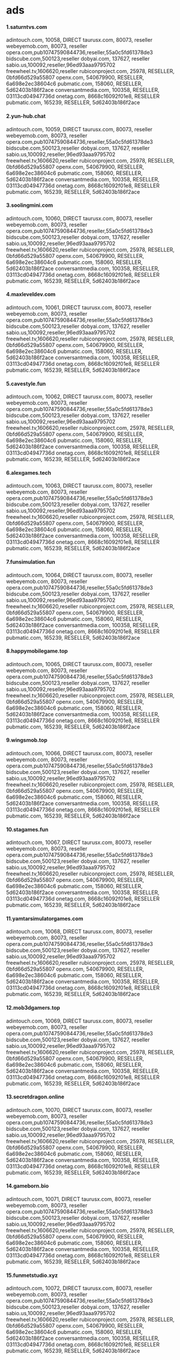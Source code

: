 # ads


#### 1.saturntvs.com
adintouch.com, 10058, DIRECT
taurusx.com, 80073, reseller
webeyemob.com, 80073, reseller
opera.com,pub10747590844736,reseller,55a0c5fd61378de3
bidscube.com,500123,reseller
dobyai.com, 137627, reseller
sabio.us,100092,reseller,96ed93aaa9795702	
freewheel.tv,1606620,reseller
rubiconproject.com, 25978, RESELLER, 0bfd66d529a55807
openx.com, 540679900, RESELLER, 6a698e2ec38604c6
pubmatic.com, 158060, RESELLER,  5d62403b186f2ace
conversantmedia.com, 100358, RESELLER, 03113cd04947736d
onetag.com, 8668c16092f01e8, RESELLER
pubmatic.com, 165239, RESELLER, 5d62403b186f2ace


#### 2.yun-hub.chat
adintouch.com, 10059, DIRECT
taurusx.com, 80073, reseller
webeyemob.com, 80073, reseller
opera.com,pub10747590844736,reseller,55a0c5fd61378de3
bidscube.com,500123,reseller
dobyai.com, 137627, reseller
sabio.us,100092,reseller,96ed93aaa9795702	
freewheel.tv,1606620,reseller
rubiconproject.com, 25978, RESELLER, 0bfd66d529a55807
openx.com, 540679900, RESELLER, 6a698e2ec38604c6
pubmatic.com, 158060, RESELLER,  5d62403b186f2ace
conversantmedia.com, 100358, RESELLER, 03113cd04947736d
onetag.com, 8668c16092f01e8, RESELLER
pubmatic.com, 165239, RESELLER, 5d62403b186f2ace


#### 3.soolingmini.com
adintouch.com, 10060, DIRECT
taurusx.com, 80073, reseller
webeyemob.com, 80073, reseller
opera.com,pub10747590844736,reseller,55a0c5fd61378de3
bidscube.com,500123,reseller
dobyai.com, 137627, reseller
sabio.us,100092,reseller,96ed93aaa9795702	
freewheel.tv,1606620,reseller
rubiconproject.com, 25978, RESELLER, 0bfd66d529a55807
openx.com, 540679900, RESELLER, 6a698e2ec38604c6
pubmatic.com, 158060, RESELLER,  5d62403b186f2ace
conversantmedia.com, 100358, RESELLER, 03113cd04947736d
onetag.com, 8668c16092f01e8, RESELLER
pubmatic.com, 165239, RESELLER, 5d62403b186f2ace


#### 4.maxleveldev.com
adintouch.com, 10061, DIRECT
taurusx.com, 80073, reseller
webeyemob.com, 80073, reseller
opera.com,pub10747590844736,reseller,55a0c5fd61378de3
bidscube.com,500123,reseller
dobyai.com, 137627, reseller
sabio.us,100092,reseller,96ed93aaa9795702	
freewheel.tv,1606620,reseller
rubiconproject.com, 25978, RESELLER, 0bfd66d529a55807
openx.com, 540679900, RESELLER, 6a698e2ec38604c6
pubmatic.com, 158060, RESELLER,  5d62403b186f2ace
conversantmedia.com, 100358, RESELLER, 03113cd04947736d
onetag.com, 8668c16092f01e8, RESELLER
pubmatic.com, 165239, RESELLER, 5d62403b186f2ace


#### 5.cavestyle.fun
adintouch.com, 10062, DIRECT
taurusx.com, 80073, reseller
webeyemob.com, 80073, reseller
opera.com,pub10747590844736,reseller,55a0c5fd61378de3
bidscube.com,500123,reseller
dobyai.com, 137627, reseller
sabio.us,100092,reseller,96ed93aaa9795702	
freewheel.tv,1606620,reseller
rubiconproject.com, 25978, RESELLER, 0bfd66d529a55807
openx.com, 540679900, RESELLER, 6a698e2ec38604c6
pubmatic.com, 158060, RESELLER,  5d62403b186f2ace
conversantmedia.com, 100358, RESELLER, 03113cd04947736d
onetag.com, 8668c16092f01e8, RESELLER
pubmatic.com, 165239, RESELLER, 5d62403b186f2ace


#### 6.alexgames.tech
adintouch.com, 10063, DIRECT
taurusx.com, 80073, reseller
webeyemob.com, 80073, reseller
opera.com,pub10747590844736,reseller,55a0c5fd61378de3
bidscube.com,500123,reseller
dobyai.com, 137627, reseller
sabio.us,100092,reseller,96ed93aaa9795702	
freewheel.tv,1606620,reseller
rubiconproject.com, 25978, RESELLER, 0bfd66d529a55807
openx.com, 540679900, RESELLER, 6a698e2ec38604c6
pubmatic.com, 158060, RESELLER,  5d62403b186f2ace
conversantmedia.com, 100358, RESELLER, 03113cd04947736d
onetag.com, 8668c16092f01e8, RESELLER
pubmatic.com, 165239, RESELLER, 5d62403b186f2ace


#### 7.funsimulation.fun
adintouch.com, 10064, DIRECT
taurusx.com, 80073, reseller
webeyemob.com, 80073, reseller
opera.com,pub10747590844736,reseller,55a0c5fd61378de3
bidscube.com,500123,reseller
dobyai.com, 137627, reseller
sabio.us,100092,reseller,96ed93aaa9795702	
freewheel.tv,1606620,reseller
rubiconproject.com, 25978, RESELLER, 0bfd66d529a55807
openx.com, 540679900, RESELLER, 6a698e2ec38604c6
pubmatic.com, 158060, RESELLER,  5d62403b186f2ace
conversantmedia.com, 100358, RESELLER, 03113cd04947736d
onetag.com, 8668c16092f01e8, RESELLER
pubmatic.com, 165239, RESELLER, 5d62403b186f2ace


#### 8.happymobilegame.top
adintouch.com, 10065, DIRECT
taurusx.com, 80073, reseller
webeyemob.com, 80073, reseller
opera.com,pub10747590844736,reseller,55a0c5fd61378de3
bidscube.com,500123,reseller
dobyai.com, 137627, reseller
sabio.us,100092,reseller,96ed93aaa9795702	
freewheel.tv,1606620,reseller
rubiconproject.com, 25978, RESELLER, 0bfd66d529a55807
openx.com, 540679900, RESELLER, 6a698e2ec38604c6
pubmatic.com, 158060, RESELLER,  5d62403b186f2ace
conversantmedia.com, 100358, RESELLER, 03113cd04947736d
onetag.com, 8668c16092f01e8, RESELLER
pubmatic.com, 165239, RESELLER, 5d62403b186f2ace


#### 9.wingsmob.top
adintouch.com, 10066, DIRECT
taurusx.com, 80073, reseller
webeyemob.com, 80073, reseller
opera.com,pub10747590844736,reseller,55a0c5fd61378de3
bidscube.com,500123,reseller
dobyai.com, 137627, reseller
sabio.us,100092,reseller,96ed93aaa9795702	
freewheel.tv,1606620,reseller
rubiconproject.com, 25978, RESELLER, 0bfd66d529a55807
openx.com, 540679900, RESELLER, 6a698e2ec38604c6
pubmatic.com, 158060, RESELLER,  5d62403b186f2ace
conversantmedia.com, 100358, RESELLER, 03113cd04947736d
onetag.com, 8668c16092f01e8, RESELLER
pubmatic.com, 165239, RESELLER, 5d62403b186f2ace


#### 10.stagames.fun
adintouch.com, 10067, DIRECT
taurusx.com, 80073, reseller
webeyemob.com, 80073, reseller
opera.com,pub10747590844736,reseller,55a0c5fd61378de3
bidscube.com,500123,reseller
dobyai.com, 137627, reseller
sabio.us,100092,reseller,96ed93aaa9795702	
freewheel.tv,1606620,reseller
rubiconproject.com, 25978, RESELLER, 0bfd66d529a55807
openx.com, 540679900, RESELLER, 6a698e2ec38604c6
pubmatic.com, 158060, RESELLER,  5d62403b186f2ace
conversantmedia.com, 100358, RESELLER, 03113cd04947736d
onetag.com, 8668c16092f01e8, RESELLER
pubmatic.com, 165239, RESELLER, 5d62403b186f2ace


#### 11.yamtarsimulatorgames.com
adintouch.com, 10068, DIRECT
taurusx.com, 80073, reseller
webeyemob.com, 80073, reseller
opera.com,pub10747590844736,reseller,55a0c5fd61378de3
bidscube.com,500123,reseller
dobyai.com, 137627, reseller
sabio.us,100092,reseller,96ed93aaa9795702	
freewheel.tv,1606620,reseller
rubiconproject.com, 25978, RESELLER, 0bfd66d529a55807
openx.com, 540679900, RESELLER, 6a698e2ec38604c6
pubmatic.com, 158060, RESELLER,  5d62403b186f2ace
conversantmedia.com, 100358, RESELLER, 03113cd04947736d
onetag.com, 8668c16092f01e8, RESELLER
pubmatic.com, 165239, RESELLER, 5d62403b186f2ace


#### 12.mob3dgamers.top
adintouch.com, 10069, DIRECT
taurusx.com, 80073, reseller
webeyemob.com, 80073, reseller
opera.com,pub10747590844736,reseller,55a0c5fd61378de3
bidscube.com,500123,reseller
dobyai.com, 137627, reseller
sabio.us,100092,reseller,96ed93aaa9795702	
freewheel.tv,1606620,reseller
rubiconproject.com, 25978, RESELLER, 0bfd66d529a55807
openx.com, 540679900, RESELLER, 6a698e2ec38604c6
pubmatic.com, 158060, RESELLER,  5d62403b186f2ace
conversantmedia.com, 100358, RESELLER, 03113cd04947736d
onetag.com, 8668c16092f01e8, RESELLER
pubmatic.com, 165239, RESELLER, 5d62403b186f2ace


#### 13.secretdragon.online
adintouch.com, 10070, DIRECT
taurusx.com, 80073, reseller
webeyemob.com, 80073, reseller
opera.com,pub10747590844736,reseller,55a0c5fd61378de3
bidscube.com,500123,reseller
dobyai.com, 137627, reseller
sabio.us,100092,reseller,96ed93aaa9795702	
freewheel.tv,1606620,reseller
rubiconproject.com, 25978, RESELLER, 0bfd66d529a55807
openx.com, 540679900, RESELLER, 6a698e2ec38604c6
pubmatic.com, 158060, RESELLER,  5d62403b186f2ace
conversantmedia.com, 100358, RESELLER, 03113cd04947736d
onetag.com, 8668c16092f01e8, RESELLER
pubmatic.com, 165239, RESELLER, 5d62403b186f2ace


#### 14.gameborn.bio
adintouch.com, 10071, DIRECT
taurusx.com, 80073, reseller
webeyemob.com, 80073, reseller
opera.com,pub10747590844736,reseller,55a0c5fd61378de3
bidscube.com,500123,reseller
dobyai.com, 137627, reseller
sabio.us,100092,reseller,96ed93aaa9795702	
freewheel.tv,1606620,reseller
rubiconproject.com, 25978, RESELLER, 0bfd66d529a55807
openx.com, 540679900, RESELLER, 6a698e2ec38604c6
pubmatic.com, 158060, RESELLER,  5d62403b186f2ace
conversantmedia.com, 100358, RESELLER, 03113cd04947736d
onetag.com, 8668c16092f01e8, RESELLER
pubmatic.com, 165239, RESELLER, 5d62403b186f2ace


#### 15.funmetstudio.xyz
adintouch.com, 10072, DIRECT
taurusx.com, 80073, reseller
webeyemob.com, 80073, reseller
opera.com,pub10747590844736,reseller,55a0c5fd61378de3
bidscube.com,500123,reseller
dobyai.com, 137627, reseller
sabio.us,100092,reseller,96ed93aaa9795702	
freewheel.tv,1606620,reseller
rubiconproject.com, 25978, RESELLER, 0bfd66d529a55807
openx.com, 540679900, RESELLER, 6a698e2ec38604c6
pubmatic.com, 158060, RESELLER,  5d62403b186f2ace
conversantmedia.com, 100358, RESELLER, 03113cd04947736d
onetag.com, 8668c16092f01e8, RESELLER
pubmatic.com, 165239, RESELLER, 5d62403b186f2ace
